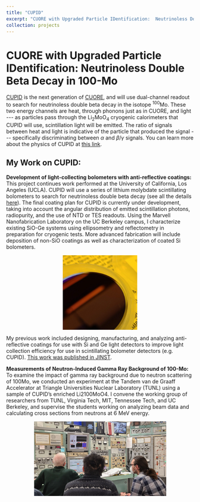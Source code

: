 ```yaml
---
title: "CUPID"
excerpt: "CUORE with Upgraded Particle IDentification:  Neutrinoless Double Beta Decay in 100-Mo "
collection: projects
---
```


CUORE with Upgraded Particle IDentification:  Neutrinoless Double Beta Decay in 100-Mo
===
[CUPID](http://cupid.lngs.infn.it/) is the next generation of [CUORE](/projects/C-CUORE), and will use dual-channel readout to search for neutrinoless double beta decay in the isotope <sup>100</sup>Mo. These two energy channels are heat, through phonons just as in CUORE, and light --- as particles pass through the Li<sub>2</sub>MoO<sub>4</sub> cryogenic calorimeters that CUPID will use, scintillation light will be emitted. The ratio of signals between heat and light is indicative of the particle that produced the signal --- specifically discriminating between $\alpha$ and $\beta$/$\gamma$ signals. You can learn more about the physics of CUPID at [this link](https://cupid.lngs.infn.it/index.php/sample-page/). 



## My Work on CUPID: 


**Development of light-collecting bolometers with anti-reflective coatings:** This project continues work performed at the University of California, Los Angeles (UCLA). CUPID will use a series of lithium molybdate scintillating bolometers to search for neutrinoless double beta decay (see all the details [here](https://arxiv.org/abs/1907.09376)). The final coating plan for CUPID is currently under development, taking into account the angular distribution of emitted scintillation photons, radiopurity, and the use of NTD or TES readouts. Using the Marvell Nanofabrication Laboratory on the UC Berkeley campus, I characterize existing SiO-Ge systems using ellipsometry and reflectometry in preparation for cryogenic tests. More advanced fabrication will include deposition of non-SiO coatings as well as characterization of coated Si bolometers.          

<img src='/images/AntiReflectiveCoating.jpg' alt="Closeup of a germanium wafer in a plastic case. This wafer has been coated with an SiO anti-reflective coating, which is why reflections from the ceiling lights appear darker." style="width:200px;height:200px;display: block; margin-right: auto; margin-left: auto;">

My previous work included designing, manufacturing, and analyzing anti-reflective coatings for use with Si and Ge light detectors to improve light collection efficiency for use in scintillating bolometer detectors (e.g. CUPID). [This work was published in JINST](/publication/2017-09-18-Characterization-of-Single-Layer).



**Measurements of Neutron-Induced Gamma Ray Background of 100-Mo:** To examine the impact of gamma ray background due to neutron scattering of 100Mo, we conducted an experiment at the Tandem van de Graaff Accelerator at Triangle Universities Nuclear Laboratory (TUNL) using a sample of CUPID’s enriched Li2100MoO4. I convene the working group of researchers from TUNL, Virginia Tech, MIT, Tennessee Tech, and UC Berkeley, and supervise the students working on analyzing beam data and calculating cross sections from neutrons at 6 MeV energy.

<img src='/images/TUNL_controlroom.jpg' alt="Three researchers sit facing away from the camera in front of a control booth for the TUNL accelerator. The booth is nearly completely covered in dials and knobs, with sticky notes and laboratory books on all empty space. A monitor in the center of the images catches the eyes of the researchers, and shows several pulses and the spread of the neutron beam through a 2-dimensional histogram." style="width:355px;height:200px;display: block; margin-right: auto; margin-left: auto;">
